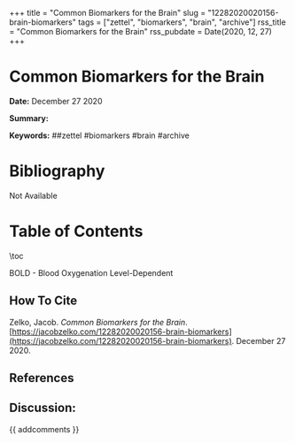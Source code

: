 +++
title = "Common Biomarkers for the Brain"
slug = "12282020020156-brain-biomarkers"
tags = ["zettel", "biomarkers", "brain", "archive"]
rss_title = "Common Biomarkers for the Brain"
rss_pubdate = Date(2020, 12, 27)
+++



Common Biomarkers for the Brain
=========

**Date:** December 27 2020

**Summary:** 

**Keywords:** ##zettel #biomarkers #brain #archive

Bibliography
==========

Not Available

Table of Contents
=========

\toc

BOLD - Blood Oxygenation Level-Dependent
## How To Cite

 Zelko, Jacob. _Common Biomarkers for the Brain_. [https://jacobzelko.com/12282020020156-brain-biomarkers](https://jacobzelko.com/12282020020156-brain-biomarkers). December 27 2020.
## References
## Discussion: 

{{ addcomments }}
